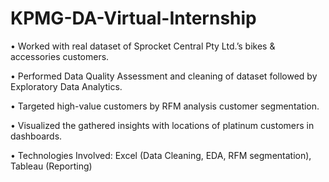 # KPMG-DA-Virtual-Internship

•	Worked with real dataset of Sprocket Central Pty Ltd.’s bikes & accessories customers.

•	Performed Data Quality Assessment and cleaning of dataset followed by Exploratory Data Analytics.

•	Targeted high-value customers by RFM analysis customer segmentation.

•	Visualized the gathered insights with locations of platinum customers in dashboards.

•	Technologies Involved: Excel (Data Cleaning, EDA, RFM segmentation), Tableau (Reporting)
